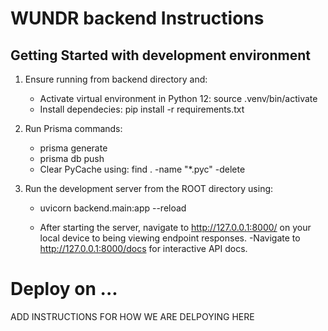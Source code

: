 # WUNDR backend Instructions

## Getting Started with development environment

1. Ensure running from backend directory and:

    - Activate virtual environment in Python 12: source .venv/bin/activate
    - Install dependecies: pip install -r requirements.txt

2. Run Prisma commands:

    - prisma generate
    - prisma db push
    - Clear PyCache using: find . -name "*.pyc" -delete

3. Run the development server from the ROOT directory using:

    - uvicorn backend.main:app --reload

    - After starting the server, navigate to http://127.0.0.1:8000/ on your local device to being viewing endpoint responses.
    -Navigate to http://127.0.0.1:8000/docs for interactive API docs.

# Deploy on ...

ADD INSTRUCTIONS FOR HOW WE ARE DELPOYING HERE